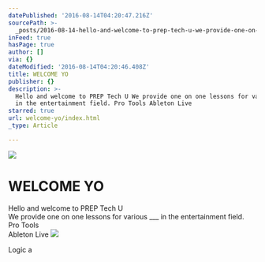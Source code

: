 ```yaml
---
datePublished: '2016-08-14T04:20:47.216Z'
sourcePath: >-
  _posts/2016-08-14-hello-and-welcome-to-prep-tech-u-we-provide-one-on-one-less.md
inFeed: true
hasPage: true
author: []
via: {}
dateModified: '2016-08-14T04:20:46.408Z'
title: WELCOME YO
publisher: {}
description: >-
  Hello and welcome to PREP Tech U We provide one on one lessons for various ___
  in the entertainment field. Pro Tools Ableton Live
starred: true
url: welcome-yo/index.html
_type: Article

---
```

![](https://imgflo.herokuapp.com/graph/vahj1ThiexotieMo/604c197fa7acafa9c284ecf0a9a89bb2/croprotate.jpg?cropheight=503&cropwidth=507&degrees=0&input=https%3A%2F%2Fthe-grid-user-content.s3-us-west-2.amazonaws.com%2Fab3050b0-ff37-45dc-96c4-19fc5dfb08a9.jpg&x=4&y=7)

# WELCOME YO

Hello and welcome to PREP Tech U  
We provide one on one lessons for various \_\_\_ in the entertainment field.  
Pro Tools  
Ableton Live
![](https://the-grid-user-content.s3-us-west-2.amazonaws.com/30229007-ff00-4846-b225-b5d6df3c1337.jpg)

Logic a